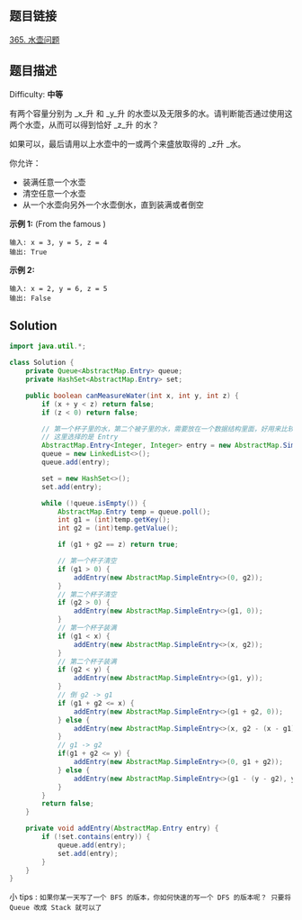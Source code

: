 ## 题目链接


[365\. 水壶问题](https://leetcode-cn.com/problems/water-and-jug-problem/)

## 题目描述

Difficulty: **中等**


有两个容量分别为 _x_升 和 _y_升 的水壶以及无限多的水。请判断能否通过使用这两个水壶，从而可以得到恰好 _z_升 的水？

如果可以，最后请用以上水壶中的一或两个来盛放取得的 _z升 _水。

你允许：

* 装满任意一个水壶
* 清空任意一个水壶
* 从一个水壶向另外一个水壶倒水，直到装满或者倒空

**示例 1:** (From the famous )

```
输入: x = 3, y = 5, z = 4
输出: True
```

**示例 2:**

```
输入: x = 2, y = 6, z = 5
输出: False
```


## Solution

```java
import java.util.*;

class Solution {
    private Queue<AbstractMap.Entry> queue;
    private HashSet<AbstractMap.Entry> set;

    public boolean canMeasureWater(int x, int y, int z) {
        if (x + y < z) return false;
        if (z < 0) return false;

        // 第一个杯子里的水，第二个被子里的水，需要放在一个数据结构里面，好用来比较
        // 这里选择的是 Entry
        AbstractMap.Entry<Integer, Integer> entry = new AbstractMap.SimpleEntry<>(0, 0);
        queue = new LinkedList<>();
        queue.add(entry);

        set = new HashSet<>();
        set.add(entry);

        while (!queue.isEmpty()) {
            AbstractMap.Entry temp = queue.poll();
            int g1 = (int)temp.getKey();
            int g2 = (int)temp.getValue();

            if (g1 + g2 == z) return true;

            // 第一个杯子清空
            if (g1 > 0) {
                addEntry(new AbstractMap.SimpleEntry<>(0, g2));
            }
            // 第二个杯子清空
            if (g2 > 0) {
                addEntry(new AbstractMap.SimpleEntry<>(g1, 0));
            }
            // 第一个杯子装满
            if (g1 < x) {
                addEntry(new AbstractMap.SimpleEntry<>(x, g2));
            }
            // 第二个杯子装满
            if (g2 < y) {
                addEntry(new AbstractMap.SimpleEntry<>(g1, y));
            }
            // 倒 g2 -> g1
            if (g1 + g2 <= x) {
                addEntry(new AbstractMap.SimpleEntry<>(g1 + g2, 0));
            } else {
                addEntry(new AbstractMap.SimpleEntry<>(x, g2 - (x - g1)));
            }
            // g1 -> g2
            if(g1 + g2 <= y) {
                addEntry(new AbstractMap.SimpleEntry<>(0, g1 + g2));
            } else {
                addEntry(new AbstractMap.SimpleEntry<>(g1 - (y - g2), y));
            }
        }
        return false;
    }

    private void addEntry(AbstractMap.Entry entry) {
        if (!set.contains(entry)) {
            queue.add(entry);
            set.add(entry);
        }
    }
}
```

小 tips : `如果你某一天写了一个 BFS 的版本，你如何快速的写一个 DFS 的版本呢？ 只要将 Queue 改成 Stack 就可以了`
